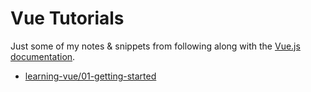 # Vue Tutorials

Just some of my notes & snippets from following along with the [Vue.js documentation](https://vuejs.org/v2/guide/#Getting-Started).

- [learning-vue/01-getting-started](01-getting-started)